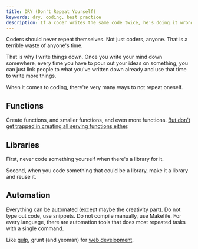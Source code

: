 ```yaml
---
title: DRY (Don't Repeat Yourself)
keywords: dry, coding, best practice
description: If a coder writes the same code twice, he's doing it wrong
---
```

Coders should never repeat themselves. Not just coders, anyone. That is a terrible waste of anyone's time.

That is why I write things down. Once you write your mind down somewhere, every time you have to pour out your ideas on something, you can just link people to what you've written down already and use that time to write more things.

When it comes to coding, there're very many ways to not repeat oneself.

## Functions ##
Create functions, and smaller functions, and even more functions. [But don't get trapped in creating all serving functions either](https://xkcd.com/974/).

## Libraries ##
First, never code something yourself when there's a library for it.

Second, when you code something that could be a library, make it a library and reuse it.

## Automation ##
Everything can be automated (except maybe the creativity part). Do not type out code, use snippets. Do not compile manually, use Makefile. For every language, there are automation tools that does most repeated tasks with a single command.

Like [gulp](../gulpjs/), grunt (and yeoman) for [web development](../web-development/).
